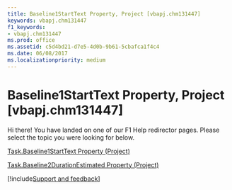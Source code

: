 ```yaml
---
title: Baseline1StartText Property, Project [vbapj.chm131447]
keywords: vbapj.chm131447
f1_keywords:
- vbapj.chm131447
ms.prod: office
ms.assetid: c5d4bd21-d7e5-4d0b-9b61-5cbafca1f4c4
ms.date: 06/08/2017
ms.localizationpriority: medium
---
```



# Baseline1StartText Property, Project [vbapj.chm131447]

Hi there! You have landed on one of our F1 Help redirector pages. Please select the topic you were looking for below.

[Task.Baseline1StartText Property (Project)](https://msdn.microsoft.com/library/e2f078df-ee31-a2e2-4ee4-512b236c9fb2%28Office.15%29.aspx)

[Task.Baseline2DurationEstimated Property (Project)](https://msdn.microsoft.com/library/d2a7de0d-ce8d-a879-5b13-f1a46eb5524b%28Office.15%29.aspx)

[!include[Support and feedback](~/includes/feedback-boilerplate.md)]